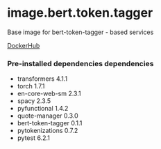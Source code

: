# image.bert.token.tagger

Base image for bert-token-tagger - based services

[DockerHub](https://hub.docker.com/repository/docker/qsam/bert_token_tagger)

### Pre-installed dependencies dependencies

- transformers 4.1.1
- torch 1.7.1
- en-core-web-sm 2.3.1
- spacy 2.3.5
- pyfunctional 1.4.2
- quote-manager 0.3.0
- bert-token-tagger 0.1.1
- pytokenizations 0.7.2
- pytest 6.2.1